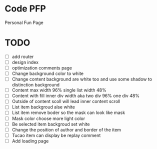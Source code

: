 # Code PFP 
Personal Fun Page 

# TODO
- [ ] add router
- [ ] design index
- [ ] optimization comments page
- [ ] Change background color to white 
- [ ] Change content background are white too and use some shadow to distinction background
- [ ] Content max width 96%  single list width 48%
- [ ] Content with fill inner div width aka two div 96% one div 48%
- [ ] Outside of content scoll will lead inner content scroll
- [ ] List item backgroud alse white
- [ ] List item remove boder so the mask can look like mask
- [ ] Mask color choose more light  color
- [ ] Be selected item backgroud set white
- [ ] Change the position of author and border of the item 
- [ ] Tucao item can display be replay comment
- [ ] Add loading page
